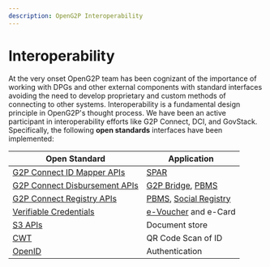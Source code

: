 ```yaml
---
description: OpenG2P Interoperability
---
```


# Interoperability

At the very onset OpenG2P team has been cognizant of the importance of working with DPGs and other external components with standard interfaces avoiding the need to develop proprietary and custom methods of connecting to other systems. Interoperability is a fundamental design principle in OpenG2P's thought process. We have been an active participant in interoperability efforts like G2P Connect, DCI, and GovStack. Specifically, the following **open standards** interfaces have been implemented:

| Open Standard                                                                                                      | Application                                                            |
| ------------------------------------------------------------------------------------------------------------------ | ---------------------------------------------------------------------- |
| [G2P Connect ID Mapper APIs](https://g2p-connect.github.io/specs/release/html/mapper\_core\_api\_v1.0.0.html)      | [SPAR](social-payments-account-registry-spar/)                         |
| [G2P Connect Disbursement APIs](https://g2p-connect.github.io/specs/release/html/disburse\_core\_api\_v1.0.0.html) | [G2P Bridge](g2p-bridge/), [PBMS](pbms/)                               |
| [G2P Connect Registry APIs](https://g2p-connect.github.io/specs/release/html/registry\_core\_api\_v1.0.0.html)     | [PBMS](pbms/), [Social Registry](social-registry/)                     |
| [Verifiable Credentials](https://www.w3.org/TR/vc-data-model/)                                                     | [e-Voucher](pbms/features/disbursement-cycles/e-voucher.md) and e-Card |
| [S3 APIs](https://docs.aws.amazon.com/AmazonS3/latest/API/Welcome.html)                                            | Document store                                                         |
| [⁠CWT](https://datatracker.ietf.org/doc/html/rfc8392)                                                              | QR Code Scan of ID                                                     |
| [⁠OpenID](https://auth0.com/docs/authenticate/protocols/openid-connect-protocol)                                   | Authentication                                                         |
